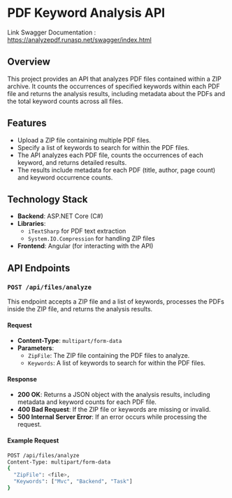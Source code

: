 # PDF Keyword Analysis API
Link Swagger Documentation : https://analyzepdf.runasp.net/swagger/index.html

## Overview

This project provides an API that analyzes PDF files contained within a ZIP archive. It counts the occurrences of specified keywords within each PDF file and returns the analysis results, including metadata about the PDFs and the total keyword counts across all files.

## Features

- Upload a ZIP file containing multiple PDF files.
- Specify a list of keywords to search for within the PDF files.
- The API analyzes each PDF file, counts the occurrences of each keyword, and returns detailed results.
- The results include metadata for each PDF (title, author, page count) and keyword occurrence counts.

## Technology Stack

- **Backend**: ASP.NET Core (C#)
- **Libraries**:
  - `iTextSharp` for PDF text extraction
  - `System.IO.Compression` for handling ZIP files
- **Frontend**: Angular (for interacting with the API)

## API Endpoints

### `POST /api/files/analyze`

This endpoint accepts a ZIP file and a list of keywords, processes the PDFs inside the ZIP file, and returns the analysis results.

#### Request

- **Content-Type**: `multipart/form-data`
- **Parameters**:
  - `ZipFile`: The ZIP file containing the PDF files to analyze.
  - `Keywords`: A list of keywords to search for within the PDF files.

#### Response

- **200 OK**: Returns a JSON object with the analysis results, including metadata and keyword counts for each PDF file.
- **400 Bad Request**: If the ZIP file or keywords are missing or invalid.
- **500 Internal Server Error**: If an error occurs while processing the request.

#### Example Request

```bash
POST /api/files/analyze
Content-Type: multipart/form-data
{
  "ZipFile": <file>,
  "Keywords": ["Mvc", "Backend", "Task"]
}
